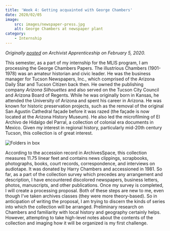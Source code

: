 ```yaml
---
title: 'Week 4: Getting acquainted with George Chambers'
date: 2020/02/05
image:
    src: images/newspaper-press.jpg
    alt: George Chambers at newspaper plant
category:
    - Internship
---
```


_Originally [posted](https://archivistapprenticeship.wordpress.com/2020/02/05/getting-acquainted-with-george-chambers/) on Archivist Apprenticeship on February 5, 2020._

This semester, as a part of my internship for the MLIS program, I am processing the George Chambers Papers. The illustrious Chambers (1901-1978) was an amateur historian and civic leader. He was the business manager for Tucson Newspapers, Inc., which comprised of the Arizona Daily Star and Tucson Citizen back then. He owned the publishing company *Arizona Silhouettes* and also served on the Tucson City Council and Arizona Board of Regents. While he was originally born in Kansas, he attended the University of Arizona and spent his career in Arizona. He was known for historic preservation projects, such as the removal of the original San Agustin Cathedral façade before it was razed (the façade is now located at the Arizona History Museum). He also led the microfilming of El Archivo de Hidalgo del Parral, a collection of colonial era documents in Mexico. Given my interest in regional history, particularly mid-20th century Tucson, this collection is of great interest.

![Folders in box](images/folders-in-a-box.jpg)

According to the accession record in ArchivesSpace, this collection measures 11.75 linear feet and contains news clippings, scrapbooks, photographs, books, court records, correspondence, and interviews on audiotape. It was donated by Harry Chambers and accessioned in 1981. So far, as a part of the collection survey which precedes any arrangement and description, I have encountered discolored newspapers, business letters, photos, manuscripts, and other publications. Once my survey is completed, I will create a processing proposal. Both of these steps are new to me, even though I’ve taken archives classes (they were more theory-based). So in anticipation of writing the proposal, I am trying to discern the kinds of series into which the collection will be arranged. Preliminary research on Chambers and familiarity with local history and geography certainly helps. However, attempting to take high-level notes about the contents of the collection and imaging how it will be organized is my first challenge.
